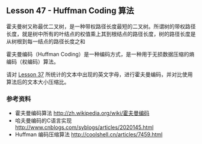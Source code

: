 
## Lesson 47 - Huffman Coding 算法

霍夫曼树又称最优二叉树，是一种带权路径长度最短的二叉树。所谓树的带权路径长度，就是树中所有的叶结点的权值乘上其到根结点的路径长度，树的路径长度是从树根到每一结点的路径长度之和

霍夫曼编码（Huffman Coding）是一种编码方式，是一种用于无损数据压缩的熵编码（权编码）算法。

请对 [Lesson 37](Lesson-37.md) 所统计的文本中出现的英文字母，进行霍夫曼编码，并对比使用算法后的文本大小压缩比。

### 参考资料
* 霍夫曼编码算法 <http://zh.wikipedia.org/wiki/霍夫曼编码>
* 哈夫曼编码的C语言实现 <http://www.cnblogs.com/syblogs/articles/2020145.html>
* Huffman 编码压缩算法 <http://coolshell.cn/articles/7459.html>
